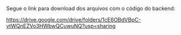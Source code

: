 Segue o link para download dos arquivos com o código do backend:

https://drive.google.com/drive/folders/1cE6OBdVBpC-vtWQnEZVo3HWbwQCuwuNQ?usp=sharing
